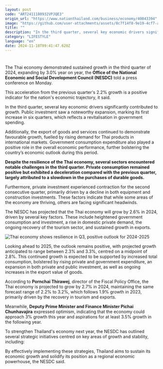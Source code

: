 ```yaml
---
layout: post
code: "ART2411180932VPJQE3"
origin_url: "https://www.nationthailand.com/business/economy/40043394"
image: "https://github.com/user-attachments/assets/8c7f14f8-9e19-4cf7-a2ee-3102db2fde3f"
title: ""
description: "In the third quarter, several key economic drivers significantly contributed to growth, NESDC says"
category: "LIFESTYLE"
language: "en"
date: 2024-11-18T09:41:47.620Z
---
```


# 











The Thai economy demonstrated sustained growth in the third quarter of 2024, expanding by 3.0% year on year, the **Office of the National Economic and Social Development Council (NESDC)** told a press conference on Monday.

This acceleration from the previous quarter's 2.2% growth is a positive indicator for the nation's economic trajectory, it said.

In the third quarter, several key economic drivers significantly contributed to growth. Public investment saw a noteworthy expansion, marking its first increase in six quarters, which reflects a revitalisation in government spending.

Additionally, the export of goods and services continued to demonstrate favourable growth, fuelled by rising demand for Thai products in international markets. Government consumption expenditure also played a positive role in the overall economic performance, further bolstering the country’s economic outlook during this period.

**Despite the resilience of the Thai economy, several sectors encountered notable challenges in the third quarter. Private consumption remained positive but exhibited a deceleration compared with the previous quarter, largely attributed to a slowdown in the purchases of durable goods.**

Furthermore, private investment experienced contraction for the second consecutive quarter, primarily driven by a decline in both equipment and construction investments. These factors indicate that while some areas of the economy are thriving, others are facing significant headwinds.



The NESDC has projected that the Thai economy will grow by 2.6% in 2024, driven by several key factors. These include heightened government consumption and investment, a rise in domestic private demand, the ongoing recovery of the tourism sector, and sustained growth in exports.

  ![Thai economy shows resilience in Q3, positive outlook for 2024-2025](https://github.com/user-attachments/assets/b6e2a67d-c386-4022-afb9-af4c37e9dc9e)

Looking ahead to 2025, the outlook remains positive, with projected growth anticipated to range between 2.3% and 3.3%, centred on a midpoint of 2.8%. This continued growth is expected to be supported by increased total consumption, bolstered by rising private and government expenditure, an expansion in both private and public investment, as well as ongoing increases in the export value of goods.

According to **Pornchai Thirawej**, director of the Fiscal Policy Office, the Thai economy is projected to grow by 2.7% in 2024, maintaining the same forecast range of 2.2% to 3.2%, which follows 1.9% growth in 2023, primarily driven by the recovery in tourism and exports.

Meanwhile, **Deputy Prime Minister and Finance Minister Pichai Chunhavajira** expressed optimism, indicating that the economy could approach 3% growth this year and aspirations for at least 3.5% growth in the following year.



To strengthen Thailand's economy next year, the NESDC has outlined several strategic initiatives centred on key areas of growth and stability, including:

By effectively implementing these strategies, Thailand aims to sustain its economic growth and solidify its position as a regional economic powerhouse, the NESDC said.